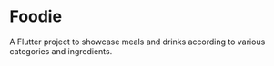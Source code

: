 # Foodie

A Flutter project to showcase meals and drinks according to various categories and ingredients.

